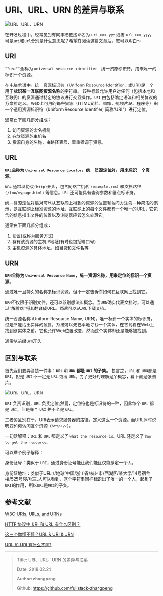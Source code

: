 # URI、URL、URN 的差异与联系

![URI、URL、URN](http://img.zhangpeng.site/2018/02/24/1.png)

在开发过程中，经常见到有同事把链接命名为 `uri_xxx_yyy` 或者 `url_xxx_yyy`，可是`uri`和`url`分别是什么意思呢？希望在阅读这篇文章后，您可以明白～

## URI

**`URI`**全称为 `Universal Resource Identifier`，统一资源标识符，用来唯一的标识一个资源。

在电脑术语中，统一资源标识符（Uniform Resource Identifier，或URI)是一个用于**标识某一互联网资源名称**的字符串。 该种标识允许用户对任何（包括本地和互联网）的资源通过特定的协议进行交互操作。`URI` 由包括确定语法和相关协议的方案所定义。Web上可用的每种资源（HTML文档、图像、视频片段、程序等）由一个通用资源标识符（Uniform Resource Identifier, 简称"URI"）进行定位。

通常由下面几部分组成：

1. 访问资源的命名机制
2. 存放资源的主机名
3. 资源自身的名称，由路径表示，着重强调于资源。

## URL

**`URL`**全称为 `Universal Resource Locator`，统一资源定位符，用来**标识一个资源**。

`URL` 通常以协议`(http)`开头，包含网络主机名 `(example.com)` 和文档路径 `(/foo/mypage.html)` 等信息。`URL` 还可能具有查询参数和锚点标识符。

统一资源定位符是对可以从互联网上得到的资源的位置和访问方法的一种简洁的表示，是互联网上标准资源的地址。互联网上的每个文件都有一个唯一的URL，它包含的信息指出文件的位置以及浏览器应该怎么处理它。

通常由下面几部分组成：

1. 协议(或称为服务方式)
2. 存有该资源的主机IP地址(有时也包括端口号)
3. 主机资源的具体地址。如目录和文件名等

## URN

**`URN`**全称为 `Universal Resource Name`，统一资源名称，用来定位的**标识一个资源**。

通过唯一且持久的名称来标识资源，但不一定告诉你如何在互联网上找到它。

`URN`不仅限于识别文件，还可以识别想法和概念。当`URN`确实代表文档时，可以通过“解析器”将其翻译成URL。然后可以从`URL`下载文档。

统一资源名称 (Uniform Resource Name, URN)，唯一标识一个实体的标识符，但是不能给出实体的位置。系统可以先在本地寻找一个实体，在它试着在Web上找到该实体之前。它也允许Web位置改变，然而这个实体却还是能够被找到。

通常以前缀urn开头

## 区别与联系

首先我们要弄清楚一件事：**`URL` 和 `URN` 都是 `URI` 的子集。** 换言之，`URL` 和 `URN`都是 `URI`，但是 `URI` 不一定是 `URL` 或者 `URN`。为了更好的理解这个概念，看下面这张图片。

![URI、URL、URN](http://img.zhangpeng.site/2018/02/24/2.jpg)

`URI` 负责识别，`URL` 负责定位;然而，定位符也是标识符的一种，因此每个 `URL` 都是 `URI`，但是每个 `URI` 并不全是 `URL`。

二者的区别在于，URI表示请求服务器的路径，定义这么一个资源。而URL同时说明要如何访问这个资源（`http://`）。

一句话解释：`URI` 和 `URL` 都定义了 `what the resource is`。URL 还定义了 `how to get the resource`。

可以举个例子解释：

身份证号：类似于 `URI`，通过身份证号能让我们能且仅能确定一个人。

身份证地址：类似于URL://地球/中国/浙江省/杭州市/西湖区/某大学/14号宿舍楼/525号寝/张三.人可以看到，这个字符串同样标识出了唯一的一个人，起到了`URI`的作用，所以`URL`是`URI`的子集。

## 参考文献

[W3C-URIs, URLs, and URNs](https://www.w3.org/TR/uri-clarification/)

[HTTP 协议中 URI 和 URL 有什么区别？](https://www.zhihu.com/question/21950864)

[这三个你懂不懂？URL & URI & URN](https://www.jianshu.com/p/cb0dbbf2fd15)

[URL 和 URI 有什么不同?](https://www.zhihu.com/question/19557151)

---

> Title: URI、URL、URN 的差异与联系
>
> Date: 2018.02.24
>
> Author: zhangpeng
>
> Github: <https://github.com/fullstack-zhangpeng>
